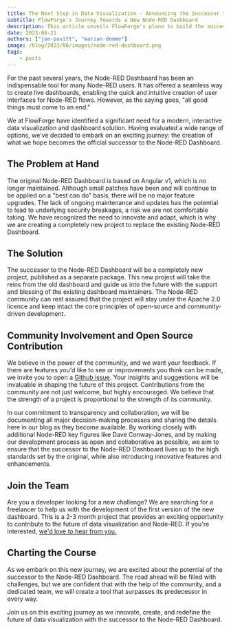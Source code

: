 ```yaml
---
title: The Next Step in Data Visualization - Announcing the Successor to the Node-RED Dashboard
subtitle: FlowForge's Journey Towards a New Node-RED Dashboard
description: This article unveils FlowForge's plans to build the successor to the Node-RED Dashboard.
date: 2023-06-21
authors: ["joe-pavitt", "marian-demme"]
image: /blog/2023/06/images/node-red-dashboard.png
tags:
    - posts
---
```


For the past several years, the Node-RED Dashboard has been an indispensable tool for many Node-RED users. It has offered a seamless way to create live dashboards, enabling the quick and intuitive creation of user interfaces for Node-RED flows. However, as the saying goes, "all good things must come to an end." 
<!--more-->
We at FlowForge have identified a significant need for a modern, interactive data visualization and dashboard solution. Having evaluated a wide range of options, we've decided to embark on an exciting journey: the creation of what we hope becomes the official successor to the Node-RED Dashboard.

## The Problem at Hand

The original Node-RED Dashboard is based on Angular v1, which is no longer maintained. Although small patches have been and will continue to be applied on a "best can do" basis, there will be no major feature upgrades. The lack of ongoing maintenance and updates has the potential to lead to underlying security breakages, a risk we are not comfortable taking. We have recognized the need to innovate and adapt, which is why we are creating a completely new project to replace the existing Node-RED Dashboard.

## The Solution

The successor to the Node-RED Dashboard will be a completely new project, published as a separate package. This new project will take the reins from the old dashboard and guide us into the future with the support and blessing of the existing dashboard maintainers. The Node-RED community can rest assured that the project will stay under the Apache 2.0 licence and keep intact the core principles of open-source and community-driven development.

## Community Involvement and Open Source Contribution

We believe in the power of the community, and we want your feedback. If there are features you'd like to see or improvements you think can be made, we invite you to open a [Github issue](https://github.com/flowforge/flowforge-nr-dashboard/issues/new/choose). Your insights and suggestions will be invaluable in shaping the future of this project. Contributions from the community are not just welcome, but highly encouraged. We believe that the strength of a project is proportional to the strength of its community.

In our commitment to transparency and collaboration, we will be documenting all major decision-making processes and sharing the details here in our blog as they become available. By working closely with additional Node-RED key figures like Dave Conway-Jones, and by making our development process as open and collaborative as possible, we aim to ensure that the successor to the Node-RED Dashboard lives up to the high standards set by the original, while also introducing innovative features and enhancements.

## Join the Team

Are you a developer looking for a new challenge? We are searching for a freelancer to help us with the development of the first version of the new dashboard. This is a 2-3 month project that provides an exciting opportunity to contribute to the future of data visualization and Node-RED. If you're interested, [we'd love to hear from you.](https://boards.greenhouse.io/flowforge/jobs/4911532004)

## Charting the Course

As we embark on this new journey, we are excited about the potential of the successor to the Node-RED Dashboard. The road ahead will be filled with challenges, but we are confident that with the help of the community, and a dedicated team, we will create a tool that surpasses its predecessor in every way.

Join us on this exciting journey as we innovate, create, and redefine the future of data visualization with the successor to the Node-RED Dashboard.